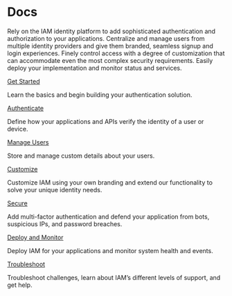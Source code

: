 # Docs

Rely on the IAM identity platform to add sophisticated authentication and authorization to your applications. Centralize and manage users from multiple identity providers and give them branded, seamless signup and login experiences. Finely control access with a degree of customization that can accommodate even the most complex security requirements. Easily deploy your implementation and monitor status and services.

[Get Started](./get-started/)

Learn the basics and begin building your authentication solution.

[Authenticate](./authenticate/)

Define how your applications and APIs verify the identity of a user or device.

[Manage Users](./manage-users/)

Store and manage custom details about your users.

[Customize](./customize/)

Customize IAM using your own branding and extend our functionality to solve your unique identity needs.

[Secure](./secure/)

Add multi-factor authentication and defend your application from bots, suspicious IPs, and password breaches.

[Deploy and Monitor](./deploy-monitor/)

Deploy IAM for your applications and monitor system health and events.

[Troubleshoot](./troubleshoot/)

Troubleshoot challenges, learn about IAM’s different levels of support, and get help.